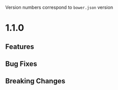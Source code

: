 Version numbers correspond to `bower.json` version

# 1.1.0

## Features

## Bug Fixes

## Breaking Changes